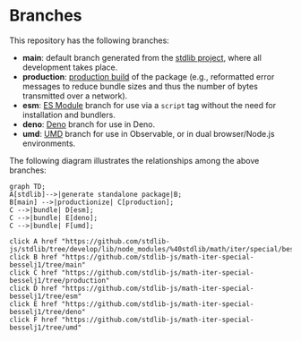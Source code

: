 <!--

@license Apache-2.0

Copyright (c) 2022 The Stdlib Authors.

Licensed under the Apache License, Version 2.0 (the "License");
you may not use this file except in compliance with the License.
You may obtain a copy of the License at

    http://www.apache.org/licenses/LICENSE-2.0

Unless required by applicable law or agreed to in writing, software
distributed under the License is distributed on an "AS IS" BASIS,
WITHOUT WARRANTIES OR CONDITIONS OF ANY KIND, either express or implied.
See the License for the specific language governing permissions and
limitations under the License.

-->

# Branches

This repository has the following branches:

-   **main**: default branch generated from the [stdlib project][stdlib-url], where all development takes place.
-   **production**: [production build][production-url] of the package (e.g., reformatted error messages to reduce bundle sizes and thus the number of bytes transmitted over a network).
-   **esm**: [ES Module][esm-url] branch for use via a `script` tag without the need for installation and bundlers.
-   **deno**: [Deno][deno-url] branch for use in Deno.
-   **umd**: [UMD][umd-url] branch for use in Observable, or in dual browser/Node.js environments.

The following diagram illustrates the relationships among the above branches:

```mermaid
graph TD;
A[stdlib]-->|generate standalone package|B;
B[main] -->|productionize| C[production];
C -->|bundle| D[esm];
C -->|bundle| E[deno];
C -->|bundle| F[umd];

click A href "https://github.com/stdlib-js/stdlib/tree/develop/lib/node_modules/%40stdlib/math/iter/special/besselj1"
click B href "https://github.com/stdlib-js/math-iter-special-besselj1/tree/main"
click C href "https://github.com/stdlib-js/math-iter-special-besselj1/tree/production"
click D href "https://github.com/stdlib-js/math-iter-special-besselj1/tree/esm"
click E href "https://github.com/stdlib-js/math-iter-special-besselj1/tree/deno"
click F href "https://github.com/stdlib-js/math-iter-special-besselj1/tree/umd"
```

[stdlib-url]: https://github.com/stdlib-js/stdlib/tree/develop/lib/node_modules/%40stdlib/math/iter/special/besselj1
[production-url]: https://github.com/stdlib-js/math-iter-special-besselj1/tree/production
[deno-url]: https://github.com/stdlib-js/math-iter-special-besselj1/tree/deno
[umd-url]: https://github.com/stdlib-js/math-iter-special-besselj1/tree/umd
[esm-url]: https://github.com/stdlib-js/math-iter-special-besselj1/tree/esm
